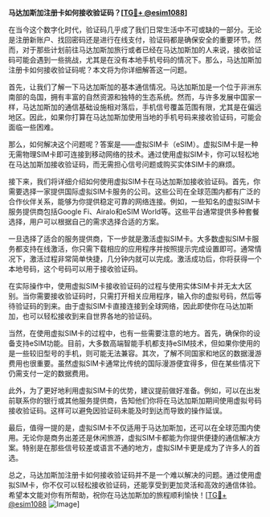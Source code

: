 **马达加斯加注册卡如何接收验证码？[[TG💪+ @esim1088](https://t.me/s/esim1088)]**

在当今这个数字化时代，验证码几乎成了我们日常生活中不可或缺的一部分。无论是注册新账户、找回密码还是进行在线支付，验证码都是确保安全的重要环节。然而，对于那些计划前往马达加斯加旅行或者已经在马达加斯加的人来说，接收验证码可能会遇到一些挑战，尤其是在没有本地手机号码的情况下。那么，马达加斯加注册卡如何接收验证码呢？本文将为你详细解答这一问题。

首先，让我们了解一下马达加斯加的基本通信情况。马达加斯加是一个位于非洲东南部的岛国，拥有丰富的自然资源和独特的生态系统。然而，与许多发展中国家一样，马达加斯加的通信基础设施相对落后，手机信号覆盖范围有限，尤其是在偏远地区。因此，如果你打算在马达加斯加使用当地的手机号码来接收验证码，可能会面临一些困难。

那么，如何解决这个问题呢？答案是——虚拟SIM卡（eSIM）。虚拟SIM卡是一种无需物理SIM卡即可连接到移动网络的技术。通过使用虚拟SIM卡，你可以轻松地在马达加斯加接收验证码，而无需担心信号问题或购买实体SIM卡的麻烦。

接下来，我们将详细介绍如何使用虚拟SIM卡在马达加斯加接收验证码。首先，你需要选择一家提供国际虚拟SIM卡服务的公司。这些公司在全球范围内都有广泛的合作伙伴关系，能够为你提供稳定可靠的网络连接。例如，一些知名的虚拟SIM卡服务提供商包括Google Fi、Airalo和eSIM World等。这些平台通常提供多种套餐选择，用户可以根据自己的需求选择合适的方案。

一旦选择了适合的服务提供商，下一步就是激活虚拟SIM卡。大多数虚拟SIM卡服务都支持在线激活，你只需下载相应的应用程序并按照提示完成设置即可。通常情况下，激活过程非常简单快捷，几分钟内就可以完成。激活成功后，你将获得一个本地号码，这个号码可以用于接收验证码。

在实际操作中，使用虚拟SIM卡接收验证码的过程与使用实体SIM卡并无太大区别。当你需要接收验证码时，只需打开相关应用程序，输入你的虚拟号码，然后等待验证码的到来。由于虚拟SIM卡直接连接到全球网络，因此即使你在马达加斯加，也可以轻松接收到来自世界各地的验证码。

当然，在使用虚拟SIM卡的过程中，也有一些需要注意的地方。首先，确保你的设备支持eSIM功能。目前，大多数高端智能手机都支持eSIM技术，但如果你使用的是一些较旧型号的手机，则可能无法兼容。其次，了解不同国家和地区的数据漫游费用也很重要。虽然虚拟SIM卡通常比传统的国际漫游便宜得多，但在某些情况下仍需支付一定的数据费用。

此外，为了更好地利用虚拟SIM卡的优势，建议提前做好准备。例如，可以在出发前联系你的银行或其他服务提供商，告知他们你将在马达加斯加期间使用虚拟号码接收验证码。这样可以避免因验证码未能及时到达而导致的操作延误。

最后，值得一提的是，虚拟SIM卡不仅适用于马达加斯加，还可以在全球范围内使用。无论你是商务出差还是休闲旅游，虚拟SIM卡都能为你提供便捷的通信解决方案。特别是在那些信号较差或语言不通的地方，虚拟SIM卡更是成为了许多人的首选。

总之，马达加斯加注册卡如何接收验证码并不是一个难以解决的问题。通过使用虚拟SIM卡，你不仅可以轻松接收验证码，还能享受到更加灵活和高效的通信体验。希望本文能对你有所帮助，祝你在马达加斯加的旅程顺利愉快！[[TG💪+ @esim1088](https://t.me/s/esim1088) ![Image](https://i.postimg.cc/4NQfJmqS/Snipaste-2025-05-13-00-14-12.png)]